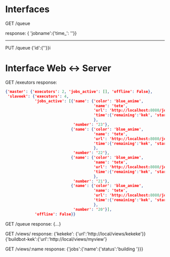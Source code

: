 Interfaces
==========


GET /queue

response:
{ 'jobname':{'time_': ''}}




----------

PUT /queue 
{'id':{''}}i




Interface Web <-> Server
========================

GET /exeutors
response:
```json
{'master': {'executors': 2, 'jobs_active': [], 'offline': False},
 'slaveek': {'executors': 4,
             'jobs_active': [{'name': {'color': 'blue_anime',
                                       'name': 'tete',
                                       'url': 'http://localhost:8080/job/tete/',
                                       'time':{'remaining':'kek', 'started':'lol'},
                                       },
                              'number': '23'},
                             {'name': {'color': 'blue_anime',
                                       'name': 'tete',
                                       'url': 'http://localhost:8080/job/tete/',
                                       'time':{'remaining':'kek', 'started':'lol'},
                                       },
                              'number': '22'},
                             {'name': {'color': 'blue_anime',
                                       'name': 'tete',
                                       'url': 'http://localhost:8080/job/tete/',
                                       'time':{'remaining':'kek', 'started':'lol'},
                                       },
                              'number': '21'},
                             {'name': {'color': 'blue_anime',
                                       'name': 'tete',
                                       'url': 'http://localhost:8080/job/tete/',
                                       'time':{'remaining':'kek', 'started':'lol'},
                                       },
                              'number': '20'}],
             'offline': False}}
````

GET /queue
response:
{...}


GET /views/
response:
{'kekeke': {'url':'http://local/views/kekeke'}}
{'buildbot-kek':{'url':'http://local/views/myview'}


GET /views/:name
response:
{'jobs':{'name':{'status':'building '}}}
